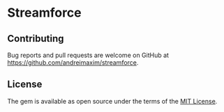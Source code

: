 # Streamforce

## Contributing

Bug reports and pull requests are welcome on GitHub at https://github.com/andreimaxim/streamforce.

## License

The gem is available as open source under the terms of the [MIT License](https://opensource.org/licenses/MIT).
